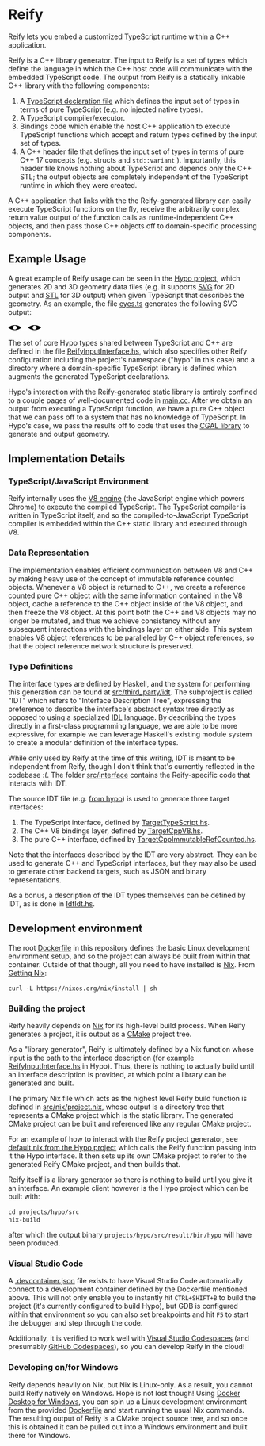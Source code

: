 # Reify

Reify lets you embed a customized [TypeScript](https://www.typescriptlang.org/) runtime within a C++ application.

Reify is a C++ library generator. The input to Reify is a set of types which define the language in which the C++ host code will communicate with the embedded TypeScript code. The output from Reify is a statically linkable C++ library with the following components:

 1. A [TypeScript declaration file](https://www.typescriptlang.org/docs/handbook/declaration-files/introduction.html) which defines the input set of types in terms of pure TypeScript (e.g. no injected native types).
 1. A TypeScript compiler/executor.
 1. Bindings code which enable the host C++ application to execute TypeScript functions which accept and return types defined by the input set of types.
 1. A C++ header file that defines the input set of types in terms of pure C++ 17 concepts (e.g. structs and `std::variant` ).  Importantly, this header file knows nothing about TypeScript and depends only the C++ STL; the output objects are completely independent of the TypeScript runtime in which they were created.

A C++ application that links with the the Reify-generated library can easily execute TypeScript functions on the fly, receive the arbitrarily complex return
value output of the function calls as runtime-independent C++ objects, and then pass those C++ objects off to domain-specific processing components.

## Example Usage

A great example of Reify usage can be seen in the [Hypo project](https://github.com/aabtop/reify/tree/master/projects/hypo), which generates 2D and 3D geometry data files (e.g. it supports [SVG](https://en.wikipedia.org/wiki/Scalable_Vector_Graphics) for 2D output and [STL](https://en.wikipedia.org/wiki/STL_(file_format)) for 3D output) when given TypeScript that describes the geometry. As an example, the file [eyes.ts](./projects/hypo/src/example_scripts/eyes.ts) generates the following SVG output:

![Output of eyes.ts](./projects/hypo/readme_assets/eyes.svg)

The set of core Hypo types shared between TypeScript and C++ are defined in the file [ReifyInputInterface.hs](./projects/hypo/src/interface/ReifyInputInterface.hs), which also specifies other Reify configuration including the project's namespace ("hypo" in this case) and a directory where a domain-specific TypeScript library is defined which augments the generated TypeScript declarations.

Hypo's interaction with the Reify-generated static library is entirely confined to a couple pages of well-documented code in [main.cc](./projects/hypo/src/main.cc). After we obtain an output from executing a TypeScript function, we have a pure C++ object that we can pass off to a system that has no knowledge of TypeScript.  In Hypo's case, we pass the results off to code that uses the [CGAL library](https://www.cgal.org/) to generate and output geometry.

## Implementation Details

### TypeScript/JavaScript Environment
Reify internally uses the [V8 engine](https://v8.dev/) (the JavaScript engine which powers Chrome) to execute the compiled TypeScript.  The TypeScript compiler is written in TypeScript itself, and so the compiled-to-JavaScript TypeScript compiler is embedded within the C++ static library and executed through V8.

### Data Representation

The implementation enables efficient communication between V8 and C++ by making heavy use of the concept of immutable reference counted objects.  Whenever a V8 object is returned to C++, we create a reference counted pure C++ object with the same information contained in the V8 object, cache a reference to the C++ object inside of the V8 object, and then freeze the V8 object.  At this point both the C++ and V8 objects may no longer be mutated, and thus we achieve consistency without any subsequent interactions with the bindings layer on either side.  This system enables V8 object references to be paralleled by C++ object references, so that the object reference network structure is preserved.

### Type Definitions

The interface types are defined by Haskell, and the system for performing this
generation can be found at [src/third_party/idt](src/third_party/idt). The
subproject is called "IDT" which refers to "Interface Description Tree", expressing the preference to describe the interface's abstract syntax tree directly as opposed to using a specialized [IDL](https://en.wikipedia.org/wiki/Interface_description_language) language.  By describing the types directly in a first-class programming language, we are able to be more expressive, for example we can leverage Haskell's existing module system to create a modular definition of the interface types.

While only used by Reify at the time of this writing, IDT is meant to be
independent from Reify, though I don't think that's currently reflected in the codebase :(. The folder [src/interface](src/interface) contains the Reify-specific code that interacts with IDT.

The source IDT file (e.g. [from hypo](./projects/hypo/src/interface/ReifyInputInterface.hs)) is used to generate three target interfaces:

1. The TypeScript interface, defined by [TargetTypeScript.hs](src/third_party/idt/src/TargetTypeScript.hs).
1. The C++ V8 bindings layer, defined by [TargetCppV8.hs](src/third_party/idt/src/TargetCppV8.hs).
1. The pure C++ interface, defined by [TargetCppImmutableRefCounted.hs](src/third_party/idt/src/TargetCppImmutableRefCounted.hs).

Note that the interfaces described by the IDT are very abstract.  They can be used to generate C++ and TypeScript interfaces, but they may also be used to generate other backend targets, such as JSON and binary representations.

As a bonus, a description of the IDT types themselves can be defined by IDT, as is done in [IdtIdt.hs](src/third_party/idt/src/IdtIdt.hs).

## Development environment

The root [Dockerfile](Dockerfile) in this repository defines the basic Linux development environment setup, and so the project can always be built from within that container.  Outside of that though, all you need to have installed is [Nix](https://nixos.org/nix/).  From [Getting Nix](https://nixos.org/download.html):

``` 
curl -L https://nixos.org/nix/install | sh
```

### Building the project

Reify heavily depends on [Nix](https://nixos.org/nix/) for its high-level build
process.  When Reify generates a project, it is output as a [CMake](https://cmake.org/) project tree.

As a "library generator", Reify is ultimately defined by a Nix function whose
input is the path to the interface description (for example [ReifyInputInterface.hs](./projects/hypo/src/interface/ReifyInputInterface.hs) in Hypo).  Thus, there is nothing to actually build until an interface description is provided, at which point a library can be generated and built.

The primary Nix file which acts as the highest level Reify build function is defined in [src/nix/project.nix](project.nix), whose output is a directory tree that represents a CMake project which is the static library.  The generated CMake project can be built and referenced like any regular CMake project.

For an example of how to interact with the Reify project generator, see [default.nix from the Hypo project](projects/hypo/src/default.nix) which calls the
Reify function passing into it the Hypo interface.  It then sets up its own
CMake project to refer to the generated Reify CMake project, and then builds that.

Reify itself is a library generator so there is nothing to build until you give it an interface.  An example client however is the Hypo project which can be built with:

``` 
cd projects/hypo/src
nix-build
```

after which the output binary `projects/hypo/src/result/bin/hypo` will have been produced.

### Visual Studio Code

A [.devcontainer.json](.devcontainer.json) file exists to have Visual Studio Code automatically connect to a development container defined by the Dockerfile mentioned above.  This will not only enable you to instantly hit `CTRL+SHIFT+B` to build the project (it's currently configured to build Hypo), but GDB is configured within that environment so you can also set breakpoints and hit `F5` to start the debugger and step through the code.

Additionally, it is verified to work well with [Visual Studio Codespaces](https://visualstudio.microsoft.com/services/visual-studio-codespaces/) (and presumably [GitHub Codespaces](https://github.com/features/codespaces/)), so you can develop Reify in the cloud!

### Developing on/for Windows

Reify depends heavily on Nix, but Nix is Linux-only. As a result, you cannot build Reify natively on Windows.  Hope is not lost though!  Using [Docker Desktop for Windows](https://www.docker.com/products/docker-desktop), you can spin up a Linux development environment from the provided [Dockerfile](Dockerfile) and start running the usual Nix commands.  The resulting output of Reify is a CMake project source tree, and so once this is obtained it can be pulled out into a Windows environment and built there for Windows.
